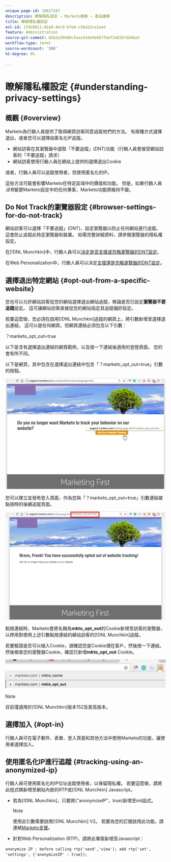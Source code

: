 ```yaml
---
unique-page-id: 10617187
description: 瞭解隱私設定 — Marketo檔案 — 產品檔案
title: 瞭解隱私權設定
exl-id: 1fde9011-02a9-4ec9-bfa4-c56a52ce1eed
feature: Administration
source-git-commit: 02b2e39580c5eac63de4b4b7fdaf2a835fdd4ba5
workflow-type: tm+mt
source-wordcount: '500'
ht-degree: 0%

---
```


# 瞭解隱私權設定 {#understanding-privacy-settings}

## 概觀 {#overview}

Marketo為行銷人員提供了取得網頁訪客同意追蹤他們的方法。 有兩種方式選擇退出，或者您可以選擇由匿名化IP追蹤。

* 網站訪客在其瀏覽器中選取「不要追蹤」(DNT)功能（行銷人員會接受網站訪客的「不要追蹤」請求）
* 網站訪客使用行銷人員在網站上提供的選擇退出Cookie

或者，行銷人員可以追蹤使用者，但使用匿名化的IP。

這些方法可能會影響Marketo在特定區域中的價值和功能。 但是，如果行銷人員&#x200B;_沒有_&#x200B;變更Marketo設定中的任何專案，Marketo功能將維持不變。

## Do Not Track的瀏覽器設定 {#browser-settings-for-do-not-track}

網站訪客可以選擇「不要追蹤」(DNT)，設定瀏覽器以防止任何網站進行追蹤。 這會防止追蹤此特定瀏覽器和裝置。 如需完整詳細資料，請參閱瀏覽器的隱私權設定。

在[!DNL Munchkin]中，行銷人員可以[決定是否支援或忽略瀏覽器的DNT設定](/help/marketo/product-docs/administration/settings/edit-do-not-track-browser-support-settings.md)。

在Web Personalization中，行銷人員可以決定[支援還是忽略瀏覽器的DNT設定](/help/marketo/product-docs/web-personalization/getting-started/setting-web-personalization-to-do-not-track.md)。

## 選擇退出特定網站 {#opt-out-from-a-specific-website}

您也可以允許網站訪客從您的網站選擇退出網站追蹤，無論是否已設定&#x200B;**瀏覽器不要追蹤**&#x200B;設定。 這可讓網站訪客直接從您的網站指定其追蹤偏好設定。

若要這麼做，您必須在啟用[!DNL Munchkin]追蹤的網頁上，將引數新增至選擇退出連結。 這可以是任何網頁，但網頁連結必須包含以下引數：

？marketo_opt_out=true

以下是含有選擇退出連結的網頁範例，以及按一下連結後適用的登陸頁面。 您的會有所不同。

以下是網頁，其中包含在選擇退出連結中包含「？marketo_opt_out=true」引數的按鈕。

![](assets/understanding-privacy-settings-1.png)

您可以建立並發佈登入頁面，作為您與「？marketo_opt_out=true」引數連結被點按時的後續追蹤頁面。

![](assets/understanding-privacy-settings-2.png)

點按連結時，Marketo會將名稱為&#x200B;**mkto_opt_out**&#x200B;的Cookie新增至訪客的瀏覽器，以停用對使用上述引數點按連結的網站訪客的[!DNL Munchkin]追蹤。

若要驗證是否可以植入Cookie，請確認您是Cookie潛在客戶，然後按一下連結。 然後檢查您的瀏覽器Cookie，確認已新增&#x200B;**mkto_opt_out** Cookie。

![](assets/understanding-privacy-settings-3.png)

>[!NOTE]
>
>目前僅適用於[!DNL Munchkin]版本152及更高版本。

## 選擇加入 {#opt-in}

行銷人員可在電子郵件、表單、登入頁面和其他方法中使用Marketo的功能，讓使用者選擇加入。

## 使用匿名化IP進行追蹤 {#tracking-using-an-anonymized-ip}

行銷人員可使用匿名化的IP位址追蹤使用者，以保留隱私權。 若要這麼做，請將此程式碼新增至網站內嵌的RTP或[!DNL Munchkin] Javascript。

* 若為[!DNL Munchkin]，只要將{&quot;anonymizeIP&quot;，true}新增至init函式。

  >[!NOTE]
  >
  >使用此引數需要啟用[!DNL Munchkin] V2。 若要為您的訂閱啟用此功能，請連絡[Marketo支援](https://nation.marketo.com/community/support_solutions)。

* 針對Web Personalization (RTP)，請將此專案新增至Javascript：

`anonymize IP : before calling rtp('send','view'); add rtp('set', 'settings', {'anonymizeIP' : true});`
